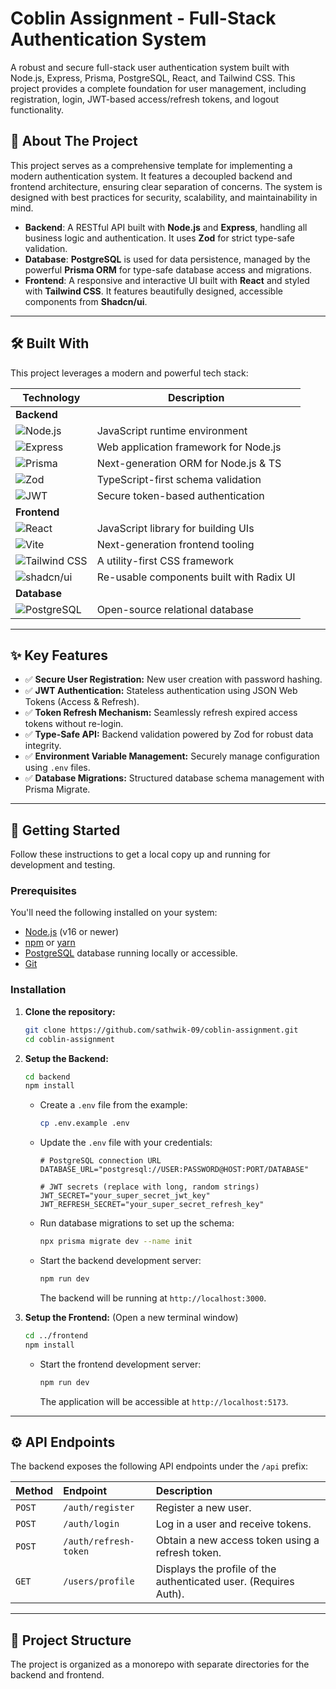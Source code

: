 # Coblin Assignment - Full-Stack Authentication System


A robust and secure full-stack user authentication system built with Node.js, Express, Prisma, PostgreSQL, React, and Tailwind CSS. This project provides a complete foundation for user management, including registration, login, JWT-based access/refresh tokens, and logout functionality.



## 📖 About The Project

This project serves as a comprehensive template for implementing a modern authentication system. It features a decoupled backend and frontend architecture, ensuring clear separation of concerns. The system is designed with best practices for security, scalability, and maintainability in mind.

-   **Backend**: A RESTful API built with **Node.js** and **Express**, handling all business logic and authentication. It uses **Zod** for strict type-safe validation.
-   **Database**: **PostgreSQL** is used for data persistence, managed by the powerful **Prisma ORM** for type-safe database access and migrations.
-   **Frontend**: A responsive and interactive UI built with **React** and styled with **Tailwind CSS**. It features beautifully designed, accessible components from **Shadcn/ui**.

---

## 🛠️ Built With

This project leverages a modern and powerful tech stack:

| Technology                                                                          | Description                                |
| ----------------------------------------------------------------------------------- | ------------------------------------------ |
| **Backend** |                                            |
| ![Node.js](https://img.shields.io/badge/-Node.js-339933?logo=node.dot.js)             | JavaScript runtime environment             |
| ![Express](https://img.shields.io/badge/-Express-000000?logo=express)                | Web application framework for Node.js      |
| ![Prisma](https://img.shields.io/badge/-Prisma-2D3748?logo=prisma)                   | Next-generation ORM for Node.js & TS       |
| ![Zod](https://img.shields.io/badge/-Zod-3E67B1?logo=zod&logoColor=white)             | TypeScript-first schema validation         |
| ![JWT](https://img.shields.io/badge/-JSON%20Web%20Tokens-000000?logo=jsonwebtokens) | Secure token-based authentication        |
| **Frontend** |                                            |
| ![React](https://img.shields.io/badge/-React-61DAFB?logo=react)                     | JavaScript library for building UIs        |
| ![Vite](https://img.shields.io/badge/-Vite-646CFF?logo=vite)                         | Next-generation frontend tooling           |
| ![Tailwind CSS](https://img.shields.io/badge/-Tailwind_CSS-38B2AC?logo=tailwind-css) | A utility-first CSS framework            |
| ![shadcn/ui](https://img.shields.io/badge/shadcn%2Fui-black.svg)                    | Re-usable components built with Radix UI   |
| **Database** |                                            |
| ![PostgreSQL](https://img.shields.io/badge/-PostgreSQL-4169E1?logo=postgresql)       | Open-source relational database            |

---

## ✨ Key Features

-   ✅ **Secure User Registration:** New user creation with password hashing.
-   ✅ **JWT Authentication:** Stateless authentication using JSON Web Tokens (Access & Refresh).
-   ✅ **Token Refresh Mechanism:** Seamlessly refresh expired access tokens without re-login.
-   ✅ **Type-Safe API:** Backend validation powered by Zod for robust data integrity.
-   ✅ **Environment Variable Management:** Securely manage configuration using `.env` files.
-   ✅ **Database Migrations:** Structured database schema management with Prisma Migrate.

---

## 🚀 Getting Started

Follow these instructions to get a local copy up and running for development and testing.

### Prerequisites

You'll need the following installed on your system:

-   [Node.js](https://nodejs.org/) (v16 or newer)
-   [npm](https://www.npmjs.com/) or [yarn](https://yarnpkg.com/)
-   [PostgreSQL](https://www.postgresql.org/download/) database running locally or accessible.
-   [Git](https://git-scm.com/)

### Installation

1.  **Clone the repository:**

    ```sh
    git clone https://github.com/sathwik-09/coblin-assignment.git
    cd coblin-assignment
    ```

2.  **Setup the Backend:**

    ```sh
    cd backend
    npm install
    ```

    -   Create a `.env` file from the example:
        ```sh
        cp .env.example .env
        ```
    -   Update the `.env` file with your credentials:
        ```env
        # PostgreSQL connection URL
        DATABASE_URL="postgresql://USER:PASSWORD@HOST:PORT/DATABASE"

        # JWT secrets (replace with long, random strings)
        JWT_SECRET="your_super_secret_jwt_key"
        JWT_REFRESH_SECRET="your_super_secret_refresh_key"
        ```

    -   Run database migrations to set up the schema:
        ```sh
        npx prisma migrate dev --name init
        ```

    -   Start the backend development server:
        ```sh
        npm run dev
        ```
        The backend will be running at `http://localhost:3000`.

3.  **Setup the Frontend:**
    (Open a new terminal window)

    ```sh
    cd ../frontend
    npm install
    ```

    
    -   Start the frontend development server:
        ```sh
        npm run dev
        ```
        The application will be accessible at `http://localhost:5173`.

---

## ⚙️ API Endpoints

The backend exposes the following API endpoints under the `/api` prefix:

| Method | Endpoint                  | Description                                |
| :----- | :------------------------ | :----------------------------------------- |
| `POST` | `/auth/register`          | Register a new user.                       |
| `POST` | `/auth/login`             | Log in a user and receive tokens.          |
| `POST` | `/auth/refresh-token`     | Obtain a new access token using a refresh token. |
| `GET` | `/users/profile`           | Displays the profile of the authenticated user. (Requires Auth). |

---

## 📂 Project Structure

The project is organized as a monorepo with separate directories for the backend and frontend.


